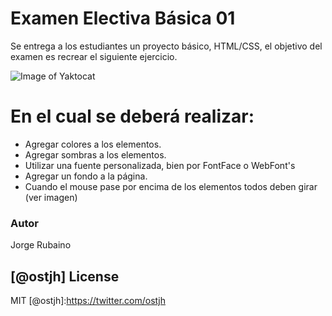# Examen Electiva Básica 01

Se entrega a los estudiantes un proyecto básico, HTML/CSS, el objetivo del examen es recrear el siguiente ejercicio.

![Image of Yaktocat](https://dl.dropboxusercontent.com/u/181689/veleta.gif)

# En el cual se deberá realizar:

* Agregar colores a los elementos.
* Agregar sombras a los elementos.
* Utilizar una fuente personalizada, bien por FontFace o WebFont's
* Agregar un fondo a la página.
* Cuando el mouse pase por encima de los elementos todos deben girar (ver imagen)

### Autor
Jorge Rubaino

[@ostjh]
License
----
MIT
[@ostjh]:https://twitter.com/ostjh
